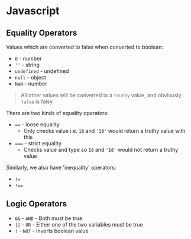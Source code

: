 # **Javascript**

## **Equality Operators**

Values which are converted to false when converted to boolean:

* `0` - number
* `''` - string
* `undefined` - undefined
* `null` - object
* `NaN` - number

> All other values will be converted to a `truthy` value, and obviously `false` is falsy

There are two kinds of equality operators:

* `==` - loose equality
  * Only checks value i.e. `18` and `'18'` would return a truthy value with this
* `===` - strict equality
  * Checks value and type so `18` and `'18'` would not return a truthy value

Similarly, we also have 'inequality' operators:

* `!=`
* `!==`

## **Logic Operators**

* `&&` - `AND` - Both must be true
* `||` - `OR` - Either one of the two variables must be true
* `!` - `NOT` - Inverts boolean value

